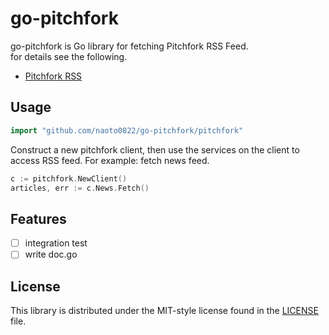 # go-pitchfork

go-pitchfork is Go library for fetching Pitchfork RSS Feed.   
for details see the following.  
- [Pitchfork RSS](https://pitchfork.com/rss/)

## Usage

```go
import "github.com/naoto0822/go-pitchfork/pitchfork"
```

Construct a new pitchfork client, then use the services on the client to access RSS feed.
For example: fetch news feed.

```go
c := pitchfork.NewClient()
articles, err := c.News.Fetch()
```

## Features

- [ ] integration test
- [ ] write doc.go

## License

This library is distributed under the MIT-style license found in the [LICENSE](./LICENSE)
file.
